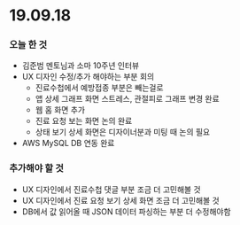 # 19.09.18



### 오늘 한 것

- 김준범 멘토님과 소마 10주년 인터뷰
- UX 디자인 수정/추가 해야하는 부분 회의
  - 진료수첩에서 예방접종 부분은 빼는걸로
  - 앱 상세 그래프 화면 스트레스, 관절피로 그래프 변경 완료
  - 웹 홈 화면 추가
  - 진료 요청 보는 화면 논의 완료
  - 상태 보기 상세 화면은 디자이너분과 미팅 때 논의 필요
- AWS MySQL DB 연동 완료



### 추가해야 할 것

- UX 디자인에서 진료수첩 댓글 부분 조금 더 고민해볼 것
- UX 디자인에서 진료 요청 보기 상세 화면 조금 더 고민해볼 것
- DB에서 값 읽어올 때 JSON 데이터 파싱하는 부분 더 수정해야함